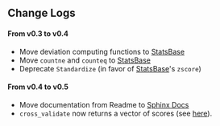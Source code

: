 ## Change Logs

#### From v0.3 to v0.4

- Move deviation computing functions to [StatsBase](https://github.com/JuliaStats/StatsBase.jl)
- Move ``countne`` and ``counteq`` to [StatsBase](https://github.com/JuliaStats/StatsBase.jl)
- Deprecate ``Standardize`` (in favor of [StatsBase](https://github.com/JuliaStats/StatsBase.jl)'s ``zscore``)

#### From v0.4 to v0.5

- Move documentation from Readme to [Sphinx Docs](http://mlbasejl.readthedocs.org/en/latest/)
- ``cross_validate`` now returns a vector of scores (see [here](http://mlbasejl.readthedocs.org/en/latest/crossval.html#cross_validate)).
